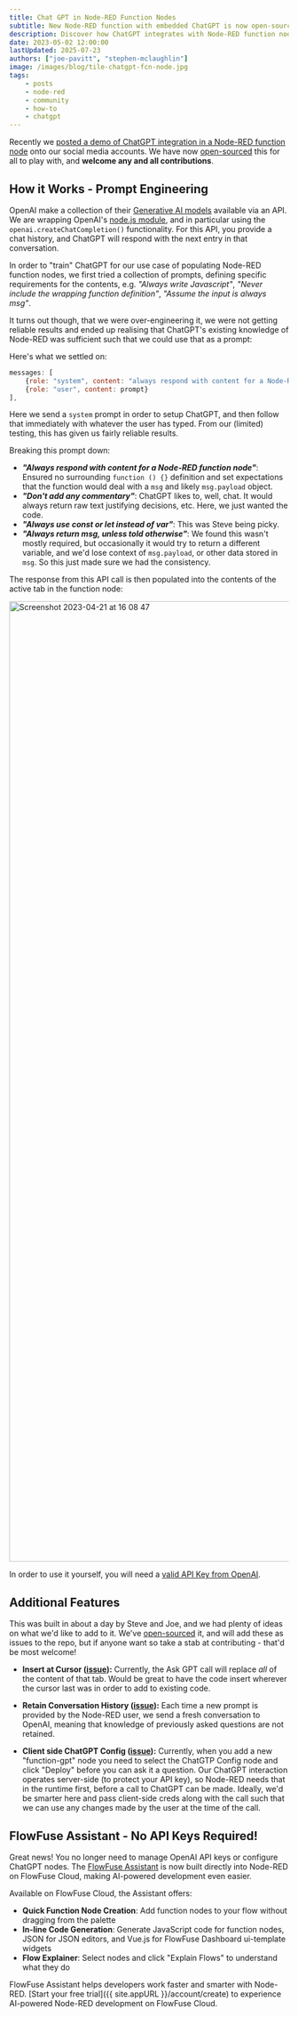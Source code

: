 ```yaml
---
title: Chat GPT in Node-RED Function Nodes
subtitle: New Node-RED function with embedded ChatGPT is now open-sourced and available to use!
description: Discover how ChatGPT integrates with Node-RED function nodes, enabling automated code generation. Explore the prompt engineering process and additional features.
date: 2023-05-02 12:00:00
lastUpdated: 2025-07-23
authors: ["joe-pavitt", "stephen-mclaughlin"]
image: /images/blog/tile-chatgpt-fcn-node.jpg
tags:
    - posts
    - node-red
    - community
    - how-to
    - chatgpt
---
```


Recently we [posted a demo of ChatGPT integration in a Node-RED function node](https://www.linkedin.com/posts/flowforge_chatgpt-with-node-red-function-nodes-activity-7052725869684953088-2yOA?utm_source=share&utm_medium=member_desktop) 
onto our social media accounts. We have now <a href="https://github.com/FlowFuse/node-red-function-gpt" target="_blank">open-sourced</a> this for all to play with, and **welcome any and all contributions**.
<!--more-->

## How it Works - Prompt Engineering

OpenAI make a collection of their [Generative AI models](https://platform.openai.com/docs/models) available
via an API. We are wrapping OpenAI's [node.js module](https://www.npmjs.com/package/openai), and in particular
using the `openai.createChatCompletion()` functionality. For this API, you provide a chat history, and ChatGPT will
respond with the next entry in that conversation.

In order to "train" ChatGPT for our use case of populating Node-RED function nodes, we first tried a collection of prompts, defining specific
requirements for the contents, e.g. _"Always write Javascript"_, _"Never include the wrapping function definition"_,
_"Assume the input is always msg"_.

It turns out though, that we were over-engineering it, we were not getting reliable results and ended up
realising that ChatGPT's existing knowledge of Node-RED was sufficient such that we could use that as a prompt:

Here's what we settled on:

```javascript
messages: [
    {role: "system", content: "always respond with content for a Node-RED function node, and don't add any commentary, always use const or let instead of var. Always return msg, unless told otherwise."},
    {role: "user", content: prompt}
],
```

Here we send a `system` prompt in order to setup ChatGPT, and then follow that immediately with whatever the user has typed.
From our (limited) testing, this has given us fairly reliable results.

Breaking this prompt down:

- ***"Always respond with content for a Node-RED function node"***: Ensured no surrounding `function () {}` definition and set expectations that the function would deal with a `msg` and likely `msg.payload` object.
- ***"Don't add any commentary"***: ChatGPT likes to, well, chat. It would always return raw text justifying decisions, etc. Here, we just wanted the code.
- ***"Always use const or let instead of var"***: This was Steve being picky.
- ***"Always return msg, unless told otherwise"***: We found this wasn't mostly required, but occasionally it would try to return a different variable, and we'd lose context of `msg.payload`, or other data stored in `msg`. So this just made sure we had the consistency.

The response from this API call is then populated into the contents of the active tab in the function node:

<img width="1728" alt="Screenshot 2023-04-21 at 16 08 47" src="https://user-images.githubusercontent.com/99246719/233671631-fefa36c1-6db4-4392-a057-314c16fd91b7.png">

In order to use it yourself, you will need a [valid API Key from OpenAI](https://platform.openai.com/account/api-keys).

## Additional Features

This was built in about a day by Steve and Joe, and we had plenty of ideas on what we'd like to add to it. We've
[open-sourced](https://github.com/FlowFuse/node-red-function-gpt) it, and will add these as issues to the repo, but if anyone want so take a stab at contributing - that'd be most welcome!

- **Insert at Cursor ([issue](https://github.com/FlowFuse/node-red-function-gpt/issues/11)):** Currently, the Ask GPT call will replace _all_ of the content of that tab. Would be great
to have the code insert wherever the cursor last was in order to add to existing code.

- **Retain Conversation History ([issue](https://github.com/FlowFuse/node-red-function-gpt/issues/12)):** Each time a new prompt is provided by the Node-RED user, we send a fresh conversation to OpenAI,
meaning that knowledge of previously asked questions are not retained.

- **Client side ChatGPT Config ([issue](https://github.com/FlowFuse/node-red-function-gpt/issues/13)):** Currently, when you add a new "function-gpt" node you need to select the ChatGTP
Config node and click "Deploy" before you can ask it a question. Our ChatGPT interaction operates server-side (to
protect your API key), so Node-RED needs that in the runtime first, before a call to ChatGPT can be made. Ideally,
we'd be smarter here and pass client-side creds along with the call such that we can use any changes made by the
user at the time of the call.

## FlowFuse Assistant - No API Keys Required!

Great news! You no longer need to manage OpenAI API keys or configure ChatGPT nodes. The [FlowFuse Assistant](/docs/user/assistant/) is now built directly into Node-RED on FlowFuse Cloud, making AI-powered development even easier.

Available on FlowFuse Cloud, the Assistant offers:

- **Quick Function Node Creation**: Add function nodes to your flow without dragging from the palette
- **In-line Code Generation**: Generate JavaScript code for function nodes, JSON for JSON editors, and Vue.js for FlowFuse Dashboard ui-template widgets
- **Flow Explainer**: Select nodes and click "Explain Flows" to understand what they do

FlowFuse Assistant helps developers work faster and smarter with Node-RED. [Start your free trial]({{ site.appURL }}/account/create) to experience AI-powered Node-RED development on FlowFuse Cloud.